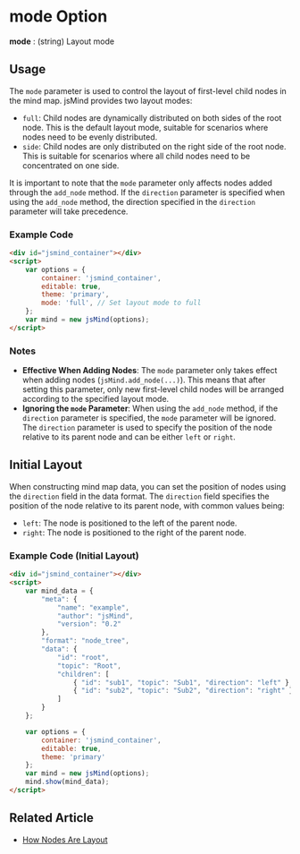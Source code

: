 # mode Option

**mode** : (string) Layout mode

## Usage

The `mode` parameter is used to control the layout of first-level child nodes in the mind map. jsMind provides two layout modes:

- `full`: Child nodes are dynamically distributed on both sides of the root node. This is the default layout mode, suitable for scenarios where nodes need to be evenly distributed.
- `side`: Child nodes are only distributed on the right side of the root node. This is suitable for scenarios where all child nodes need to be concentrated on one side.

It is important to note that the `mode` parameter only affects nodes added through the `add_node` method. If the `direction` parameter is specified when using the `add_node` method, the direction specified in the `direction` parameter will take precedence.

### Example Code

```html
<div id="jsmind_container"></div>
<script>
    var options = {
        container: 'jsmind_container',
        editable: true,
        theme: 'primary',
        mode: 'full', // Set layout mode to full
    };
    var mind = new jsMind(options);
</script>
```

### Notes

- **Effective When Adding Nodes**: The `mode` parameter only takes effect when adding nodes (`jsMind.add_node(...)`). This means that after setting this parameter, only new first-level child nodes will be arranged according to the specified layout mode.
- **Ignoring the `mode` Parameter**: When using the `add_node` method, if the `direction` parameter is specified, the `mode` parameter will be ignored. The `direction` parameter is used to specify the position of the node relative to its parent node and can be either `left` or `right`.

## Initial Layout

When constructing mind map data, you can set the position of nodes using the `direction` field in the data format. The `direction` field specifies the position of the node relative to its parent node, with common values being:

- `left`: The node is positioned to the left of the parent node.
- `right`: The node is positioned to the right of the parent node.

### Example Code (Initial Layout)

```html
<div id="jsmind_container"></div>
<script>
    var mind_data = {
        "meta": {
            "name": "example",
            "author": "jsMind",
            "version": "0.2"
        },
        "format": "node_tree",
        "data": {
            "id": "root",
            "topic": "Root",
            "children": [
                { "id": "sub1", "topic": "Sub1", "direction": "left" }, // Set child node on the left
                { "id": "sub2", "topic": "Sub2", "direction": "right" } // Set child node on the right
            ]
        }
    };

    var options = {
        container: 'jsmind_container',
        editable: true,
        theme: 'primary'
    };
    var mind = new jsMind(options);
    mind.show(mind_data);
</script>
```

## Related Article
- [How Nodes Are Layout](../advanced/layout.md)
